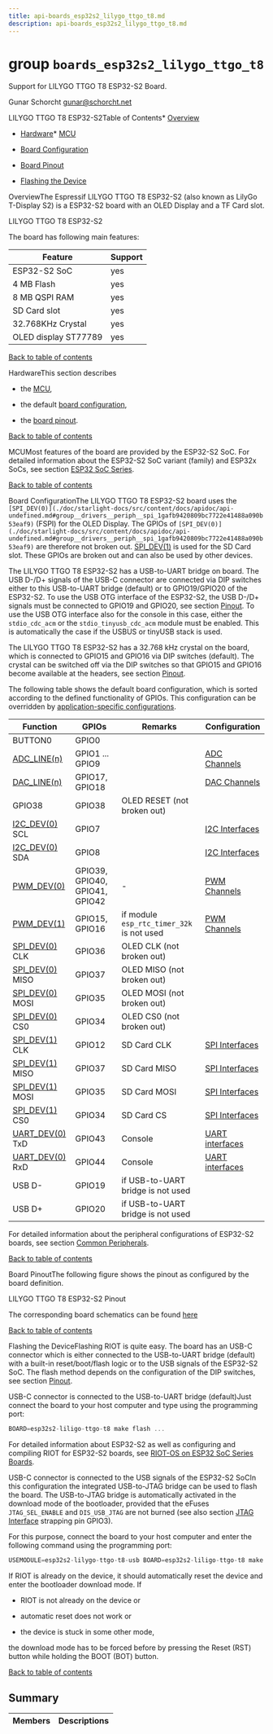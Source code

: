 ```yaml
---
title: api-boards_esp32s2_lilygo_ttgo_t8.md
description: api-boards_esp32s2_lilygo_ttgo_t8.md
---
```

# group `boards_esp32s2_lilygo_ttgo_t8` 

Support for LILYGO TTGO T8 ESP32-S2 Board.

Gunar Schorcht [gunar@schorcht.net](mailto:gunar@schorcht.net)

LILYGO TTGO T8 ESP32-S2Table of Contents* [Overview](#esp32s2_lilygo_ttgo_t8_overview)

* [Hardware](#esp32s2_lilygo_ttgo_t8_hardware)* [MCU](#esp32s2_lilygo_ttgo_t8_mcu)

* [Board Configuration](#esp32s2_lilygo_ttgo_t8_board_configuration)

* [Board Pinout](#esp32s2_lilygo_ttgo_t8_pinout)

* [Flashing the Device](#esp32s2_lilygo_ttgo_t8_flashing)

OverviewThe Espressif LILYGO TTGO T8 ESP32-S2 (also known as LilyGo T-Display S2) is a ESP32-S2 board with an OLED Display and a TF Card slot.

LILYGO TTGO T8 ESP32-S2

The board has following main features:

Feature   |Support
--------- | ---------
ESP32-S2 SoC   |yes
4 MB Flash   |yes
8 MB QSPI RAM   |yes
SD Card slot   |yes
32.768KHz Crystal   |yes
OLED display ST77789   |yes

[Back to table of contents](#esp32s2_lilygo_ttgo_t8_toc)

HardwareThis section describes

* the [MCU](#esp32s2_lilygo_ttgo_t8_mcu),

* the default [board configuration](#esp32s2_lilygo_ttgo_t8_board_configuration),

* the [board pinout](#esp32s2_lilygo_ttgo_t8_pinout).

[Back to table of contents](#esp32s2_lilygo_ttgo_t8_toc)

MCUMost features of the board are provided by the ESP32-S2 SoC. For detailed information about the ESP32-S2 SoC variant (family) and ESP32x SoCs, see section [ESP32 SoC Series](#group__cpu__esp32_1esp32_mcu_esp32).

[Back to table of contents](#esp32s2_lilygo_ttgo_t8_toc)

Board ConfigurationThe LILYGO TTGO T8 ESP32-S2 board uses the `[SPI_DEV(0)](./doc/starlight-docs/src/content/docs/apidoc/api-undefined.md#group__drivers__periph__spi_1gafb9420809bc7722e41488a090b53eaf9)` (FSPI) for the OLED Display. The GPIOs of `[SPI_DEV(0)](./doc/starlight-docs/src/content/docs/apidoc/api-undefined.md#group__drivers__periph__spi_1gafb9420809bc7722e41488a090b53eaf9)` are therefore not broken out. [SPI_DEV(1)](./doc/starlight-docs/src/content/docs/apidoc/api-undefined.md#group__drivers__periph__spi_1gafb9420809bc7722e41488a090b53eaf9) is used for the SD Card slot. These GPIOs are broken out and can also be used by other devices.

The LILYGO TTGO T8 ESP32-S2 has a USB-to-UART bridge on board. The USB D-/D+ signals of the USB-C connector are connected via DIP switches either to this USB-to-UART bridge (default) or to GPIO19/GPIO20 of the ESP32-S2. To use the USB OTG interface of the ESP32-S2, the USB D-/D+ signals must be connected to GPIO19 and GPIO20, see section [Pinout](#group__boards__esp32s2__lilygo__ttgo__t8_1esp32s2_lilygo_ttgo_t8_pinout). To use the USB OTG interface also for the console in this case, either the `stdio_cdc_acm` or the `stdio_tinyusb_cdc_acm` module must be enabled. This is automatically the case if the USBUS or tinyUSB stack is used.

The LILYGO TTGO T8 ESP32-S2 has a 32.768 kHz crystal on the board, which is connected to GPIO15 and GPIO16 via DIP switches (default). The crystal can be switched off via the DIP switches so that GPIO15 and GPIO16 become available at the headers, see section [Pinout](#group__boards__esp32s2__lilygo__ttgo__t8_1esp32s2_lilygo_ttgo_t8_pinout).

The following table shows the default board configuration, which is sorted according to the defined functionality of GPIOs. This configuration can be overridden by [application-specific configurations](#group__cpu__esp32_1esp32_application_specific_configurations).

Function   |GPIOs   |Remarks   |Configuration
--------- | --------- | --------- | ---------
BUTTON0   |GPIO0   ||
[ADC_LINE(n)](./doc/starlight-docs/src/content/docs/apidoc/api-undefined.md#group__drivers__periph__adc_1gaf0487d2e8711bf1c9e7daa6e61e05888)|GPIO1 ... GPIO9   ||[ADC Channels](#group__cpu__esp32_1esp32_adc_channels)
[DAC_LINE(n)](./doc/starlight-docs/src/content/docs/apidoc/api-undefined.md#group__drivers__periph__dac_1gacd6d66e4e9bb209927d29c0e8d13dea9)|GPIO17, GPIO18   ||[DAC Channels](#group__cpu__esp32_1esp32_dac_channels)
GPIO38   |GPIO38   |OLED RESET (not broken out)   |
[I2C_DEV(0)](./doc/starlight-docs/src/content/docs/apidoc/api-undefined.md#group__drivers__periph__i2c_1ga9f14916eda80b19ff41d08e25eee56fb) SCL   |GPIO7   ||[I2C Interfaces](#group__cpu__esp32_1esp32_i2c_interfaces)
[I2C_DEV(0)](./doc/starlight-docs/src/content/docs/apidoc/api-undefined.md#group__drivers__periph__i2c_1ga9f14916eda80b19ff41d08e25eee56fb) SDA   |GPIO8   ||[I2C Interfaces](#group__cpu__esp32_1esp32_i2c_interfaces)
[PWM_DEV(0)](./doc/starlight-docs/src/content/docs/apidoc/api-undefined.md#group__drivers__periph__pwm_1gad7999c048ca3b0783f3fb62b93b056db)|GPIO39, GPIO40, GPIO41, GPIO42   |-   |[PWM Channels](#group__cpu__esp32_1esp32_pwm_channels)
[PWM_DEV(1)](./doc/starlight-docs/src/content/docs/apidoc/api-undefined.md#group__drivers__periph__pwm_1gad7999c048ca3b0783f3fb62b93b056db)|GPIO15, GPIO16   |if module `esp_rtc_timer_32k` is not used   |[PWM Channels](#group__cpu__esp32_1esp32_pwm_channels)
[SPI_DEV(0)](./doc/starlight-docs/src/content/docs/apidoc/api-undefined.md#group__drivers__periph__spi_1gafb9420809bc7722e41488a090b53eaf9) CLK   |GPIO36   |OLED CLK (not broken out)   |
[SPI_DEV(0)](./doc/starlight-docs/src/content/docs/apidoc/api-undefined.md#group__drivers__periph__spi_1gafb9420809bc7722e41488a090b53eaf9) MISO   |GPIO37   |OLED MISO (not broken out)   |
[SPI_DEV(0)](./doc/starlight-docs/src/content/docs/apidoc/api-undefined.md#group__drivers__periph__spi_1gafb9420809bc7722e41488a090b53eaf9) MOSI   |GPIO35   |OLED MOSI (not broken out)   |
[SPI_DEV(0)](./doc/starlight-docs/src/content/docs/apidoc/api-undefined.md#group__drivers__periph__spi_1gafb9420809bc7722e41488a090b53eaf9) CS0   |GPIO34   |OLED CS0 (not broken out)   |
[SPI_DEV(1)](./doc/starlight-docs/src/content/docs/apidoc/api-undefined.md#group__drivers__periph__spi_1gafb9420809bc7722e41488a090b53eaf9) CLK   |GPIO12   |SD Card CLK   |[SPI Interfaces](#group__cpu__esp32_1esp32_spi_interfaces)
[SPI_DEV(1)](./doc/starlight-docs/src/content/docs/apidoc/api-undefined.md#group__drivers__periph__spi_1gafb9420809bc7722e41488a090b53eaf9) MISO   |GPIO37   |SD Card MISO   |[SPI Interfaces](#group__cpu__esp32_1esp32_spi_interfaces)
[SPI_DEV(1)](./doc/starlight-docs/src/content/docs/apidoc/api-undefined.md#group__drivers__periph__spi_1gafb9420809bc7722e41488a090b53eaf9) MOSI   |GPIO35   |SD Card MOSI   |[SPI Interfaces](#group__cpu__esp32_1esp32_spi_interfaces)
[SPI_DEV(1)](./doc/starlight-docs/src/content/docs/apidoc/api-undefined.md#group__drivers__periph__spi_1gafb9420809bc7722e41488a090b53eaf9) CS0   |GPIO34   |SD Card CS   |[SPI Interfaces](#group__cpu__esp32_1esp32_spi_interfaces)
[UART_DEV(0)](./doc/starlight-docs/src/content/docs/apidoc/api-undefined.md#group__drivers__periph__uart_1gafc5afd63560d27731d2517b3005f3294) TxD   |GPIO43   |Console   |[UART interfaces](#group__cpu__esp32_1esp32_uart_interfaces)
[UART_DEV(0)](./doc/starlight-docs/src/content/docs/apidoc/api-undefined.md#group__drivers__periph__uart_1gafc5afd63560d27731d2517b3005f3294) RxD   |GPIO44   |Console   |[UART interfaces](#group__cpu__esp32_1esp32_uart_interfaces)
USB D-   |GPIO19   |if USB-to-UART bridge is not used   |
USB D+   |GPIO20   |if USB-to-UART bridge is not used   |
 For detailed information about the peripheral configurations of ESP32-S2 boards, see section [Common Peripherals](#group__cpu__esp32_1esp32_peripherals).

[Back to table of contents](#esp32s2_lilygo_ttgo_t8_toc)

Board PinoutThe following figure shows the pinout as configured by the board definition.

LILYGO TTGO T8 ESP32-S2 Pinout

The corresponding board schematics can be found [here](https://github.com/Xinyuan-LilyGO/LilyGo-T-Display-S2/raw/master/schematic/ESP32_S2-Display.pdf)

[Back to table of contents](#esp32s2_lilygo_ttgo_t8_toc)

Flashing the DeviceFlashing RIOT is quite easy. The board has an USB-C connector which is either connected to the USB-to-UART bridge (default) with a built-in reset/boot/flash logic or to the USB signals of the ESP32-S2 SoC. The flash method depends on the configuration of the DIP switches, see section [Pinout](#group__boards__esp32s2__lilygo__ttgo__t8_1esp32s2_lilygo_ttgo_t8_pinout).

USB-C connector is connected to the USB-to-UART bridge (default)Just connect the board to your host computer and type using the programming port: 
```cpp
BOARD=esp32s2-liligo-ttgo-t8 make flash ...
```

For detailed information about ESP32-S2 as well as configuring and compiling RIOT for ESP32-S2 boards, see [RIOT-OS on ESP32 SoC Series Boards](#group__cpu__esp32_1esp32_riot).

USB-C connector is connected to the USB signals of the ESP32-S2 SoCIn this configuration the integrated USB-to-JTAG bridge can be used to flash the board. The USB-to-JTAG bridge is automatically activated in the download mode of the bootloader, provided that the eFuses `JTAG_SEL_ENABLE` and `DIS_USB_JTAG` are not burned (see also section [JTAG Interface](#group__cpu__esp32__esp32s2_1esp32_jtag_interface_esp32s2) strapping pin GPIO3).

For this purpose, connect the board to your host computer and enter the following command using the programming port:

```cpp
USEMODULE=esp32s2-lilygo-ttgo-t8-usb BOARD=esp32s2-liligo-ttgo-t8 make flash ...
```

If RIOT is already on the device, it should automatically reset the device and enter the bootloader download mode. If

* RIOT is not already on the device or

* automatic reset does not work or

* the device is stuck in some other mode,

the download mode has to be forced before by pressing the Reset (RST) button while holding the BOOT (BOT) button.

[Back to table of contents](#esp32s2_lilygo_ttgo_t8_toc)

## Summary

 Members                        | Descriptions                                
--------------------------------|---------------------------------------------

